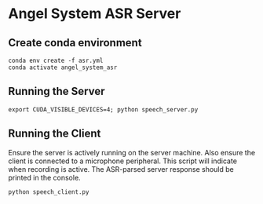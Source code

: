 # Angel System ASR Server

## Create conda environment

```
conda env create -f asr.yml
conda activate angel_system_asr
```

## Running the Server

```
export CUDA_VISIBLE_DEVICES=4; python speech_server.py
```

## Running the Client

Ensure the server is actively running on the server machine. Also ensure the client is
connected to a microphone peripheral. This script will indicate when
recording is active. The ASR-parsed server response should be printed in the console.
```
python speech_client.py
```


